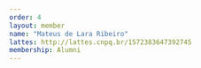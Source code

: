 ```yaml
---
order: 4
layout: member
name: "Mateus de Lara Ribeiro"
lattes: http://lattes.cnpq.br/1572383647392745
membership: Alumni
---
```

